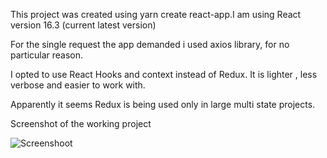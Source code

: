 This project was created using yarn create react-app.I am using React version 16.3 (current latest version)

For the single request the app demanded i used axios library, for no particular reason.

I opted to use React Hooks and context instead of Redux. It is lighter , less verbose and easier to work with. 

Apparently it seems Redux is being used only in large multi state projects.

Screenshot of the working project

![Screenshoot](https://i.ibb.co/SNr9qfn/Screenshot-from-2020-03-09-00-42-07.png)